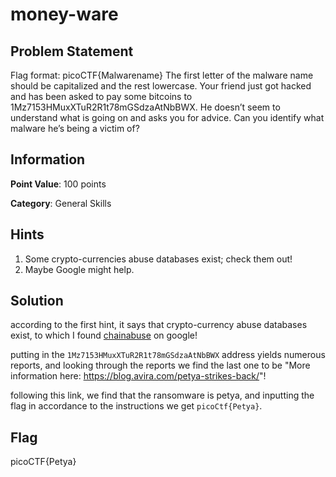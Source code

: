 # money-ware

## Problem Statement

Flag format: picoCTF{Malwarename}
The first letter of the malware name should be capitalized and the rest lowercase.
Your friend just got hacked and has been asked to pay some bitcoins to 1Mz7153HMuxXTuR2R1t78mGSdzaAtNbBWX. He doesn’t seem to understand what is going on and asks you for advice. Can you identify what malware he’s being a victim of?

## Information

**Point Value**: 100 points

**Category**: General Skills

## Hints

1. Some crypto-currencies abuse databases exist; check them out!
2. Maybe Google might help.

## Solution

according to the first hint, it says that crypto-currency abuse databases exist, to which I found
[chainabuse](https://www.chainabuse.com/) on google!

putting in the `1Mz7153HMuxXTuR2R1t78mGSdzaAtNbBWX` address yields numerous reports, and looking through the reports we find the last one to be "More information here: https://blog.avira.com/petya-strikes-back/"!

following this link, we find that the ransomware is petya, and inputting the flag in accordance to the instructions we get `picoCtf{Petya}`.

## Flag

picoCTF{Petya}